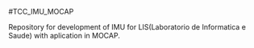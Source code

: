 #TCC_IMU_MOCAP

Repository for development of IMU for LIS(Laboratorio de Informatica e Saude) with aplication in MOCAP.
